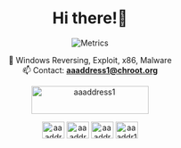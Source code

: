 <h1 align="center">Hi there!👋</h1>

<div align="center">
<p align="left">

![Metrics](https://metrics.lecoq.io/aaaddress1?template=terminal&base.header=0&base.activity=0&base.repositories=0&base.metadata=0&languages=1&languages.limit=8&languages.colors=github&languages.threshold=0%25&config.timezone=America%2FToronto)

🌱 Windows Reversing, Exploit, x86, Malware<br>
📫 Contact: **aaaddress1@chroot.org**  

<a href="https://www.buymeacoffee.com/aaaddress1" target="blank"> <img align="center" src="https://cdn.buymeacoffee.com/buttons/v2/default-yellow.png" height="50" width="210" alt="aaaddress1" /></a></p>

<a href="https://twitter.com/aaaddress1" target="blank"><img align="center" src="https://raw.githubusercontent.com/rahuldkjain/github-profile-readme-generator/master/src/images/icons/Social/twitter.svg" alt="aaaddress1" height="30" width="40" /></a>
<a href="https://linkedin.com/in/aaaddress1" target="blank"><img align="center" src="https://raw.githubusercontent.com/rahuldkjain/github-profile-readme-generator/master/src/images/icons/Social/linked-in-alt.svg" alt="aaaddress1" height="30" width="40" /></a>
<a href="https://fb.com/aaaddress1" target="blank"><img align="center" src="https://raw.githubusercontent.com/rahuldkjain/github-profile-readme-generator/master/src/images/icons/Social/facebook.svg" alt="aaaddress1" height="30" width="40" /></a>
<a href="https://instagram.com/aaaddr1" target="blank"><img align="center" src="https://raw.githubusercontent.com/rahuldkjain/github-profile-readme-generator/master/src/images/icons/Social/instagram.svg" alt="aaaddr1" height="30" width="40" /></a>
  
</div>
